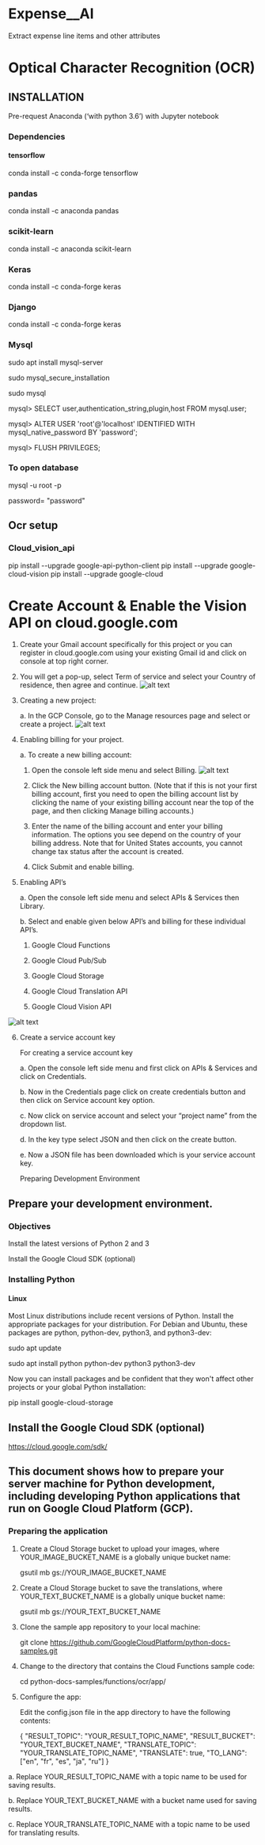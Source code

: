 # Expense__AI
Extract expense line items and other attributes

# Optical Character Recognition (OCR)

## INSTALLATION
Pre-request Anaconda (‘with python 3.6’) with Jupyter notebook

### Dependencies
#### tensorflow
conda install -c conda-forge tensorflow

### pandas
conda install -c anaconda pandas

### scikit-learn
conda install -c anaconda scikit-learn

### Keras
conda install -c conda-forge keras

### Django
conda install -c conda-forge keras

### Mysql
sudo apt install mysql-server

sudo mysql_secure_installation

sudo mysql

mysql> SELECT user,authentication_string,plugin,host FROM mysql.user;

mysql> ALTER USER 'root'@'localhost' IDENTIFIED WITH mysql_native_password BY 'password';

mysql> FLUSH PRIVILEGES;

### To open database

mysql -u root -p

password= "password"

## Ocr setup
### Cloud_vision_api
pip install --upgrade google-api-python-client
pip install --upgrade google-cloud-vision
pip install --upgrade google-cloud

# Create Account & Enable the Vision API on cloud.google.com

1. Create your Gmail account specifically for this project or you can register in cloud.google.com using your existing Gmail id and click on console at top right corner.
2. You will get a pop-up, select Term of service and select your Country of residence, then agree and continue.
![alt text](https://github.com/shadabcoden/Expense__AI/blob/master/images/1.png)






3. Creating a new project:

    a. In the GCP Console, go to the Manage resources page and select or create a project.
![alt text](https://github.com/shadabcoden/Expense__AI/blob/master/images/2.png)
    




4. Enabling billing for your project.

    a. To create a new billing account:
    
    1. Open the console left side menu and select Billing.
![alt text](https://github.com/shadabcoden/Expense__AI/blob/master/images/3.png)

       



   2. Click the New billing account button. (Note that if this is not your first billing account, first you need to open the billing account list by clicking the name of your existing billing account near the top of the page, and then clicking Manage billing accounts.)


   3. Enter the name of the billing account and enter your billing information. The options you see depend on the country of your billing address. Note that for United States accounts, you cannot change tax status after the account is created.


   4. Click Submit and enable billing.

5. Enabling API’s

	a. Open the console left side menu and select APIs & Services then Library.
	
	b. Select and enable given below API’s and billing for these individual API’s.
	
	1. Google Cloud Functions
	
	2. Google Cloud Pub/Sub
	
	3. Google Cloud Storage
	
	4. Google Cloud Translation API
	
	5. Google Cloud Vision API

![alt text](https://github.com/shadabcoden/Expense__AI/blob/master/images/4.png)


	




6. Create a service account key

	For creating a service account key
	
	a. Open the console left side menu and first click on APIs & Services and click on Credentials.
	
	b. Now in the Credentials page click on create credentials button and then click on Service account key  option.
	
	c. Now click on service account and select your “project name” from the dropdown list.
	
	d. In the key type select JSON and then click on the create button. 
	
	e. Now a JSON file has been downloaded which is your service account key.
	
	Preparing Development Environment 



## Prepare your development environment.

### Objectives
   Install the latest versions of Python 2 and 3

   Install the Google Cloud SDK (optional)

### Installing Python
#### Linux
   Most Linux distributions include recent versions of Python. Install the appropriate packages for your distribution. For Debian and Ubuntu, these packages are python, python-dev, python3, and python3-dev:

sudo apt update

sudo apt install python python-dev python3 python3-dev
	

   Now you can install packages and be confident that they won't affect other projects or your global Python installation:


pip install google-cloud-storage

## Install the Google Cloud SDK (optional)

https://cloud.google.com/sdk/


## This document shows how to prepare your server machine for Python development, including developing Python applications that run on Google Cloud Platform (GCP).

### Preparing the application

1. Create a Cloud Storage bucket to upload your images, where YOUR_IMAGE_BUCKET_NAME is a globally unique bucket name:
	
	gsutil mb gs://YOUR_IMAGE_BUCKET_NAME


2. Create a Cloud Storage bucket to save the translations, where YOUR_TEXT_BUCKET_NAME is a globally unique bucket name:

	gsutil mb gs://YOUR_TEXT_BUCKET_NAME
	


3. Clone the sample app repository to your local machine:

	git clone https://github.com/GoogleCloudPlatform/python-docs-samples.git


4. Change to the directory that contains the Cloud Functions sample code:

	cd python-docs-samples/functions/ocr/app/



5. Configure the app:

	Edit the config.json file in the app directory to have the following contents:
	
	{
	"RESULT_TOPIC": "YOUR_RESULT_TOPIC_NAME",
	"RESULT_BUCKET": "YOUR_TEXT_BUCKET_NAME",
	"TRANSLATE_TOPIC": "YOUR_TRANSLATE_TOPIC_NAME",
	"TRANSLATE": true,
	"TO_LANG": ["en", "fr", "es", "ja", "ru"]
	}
		
a. Replace YOUR_RESULT_TOPIC_NAME with a topic name to be used for saving results.

b. Replace YOUR_TEXT_BUCKET_NAME with a bucket name used for saving results.

c. Replace YOUR_TRANSLATE_TOPIC_NAME with a topic name to be used for translating results.


